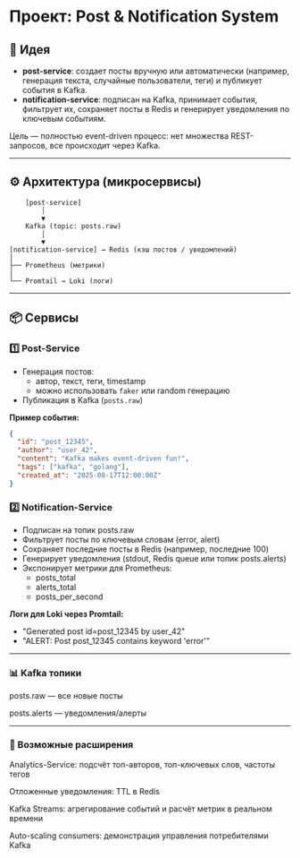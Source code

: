 # Проект: Post & Notification System

## 🎯 Идея
- **post-service**: создает посты вручную или автоматически (например, генерация текста, случайные пользователи, теги) и публикует события в Kafka.  
- **notification-service**: подписан на Kafka, принимает события, фильтрует их, сохраняет посты в Redis и генерирует уведомления по ключевым событиям.  

Цель — полностью event-driven процесс: нет множества REST-запросов, все происходит через Kafka.

---

## ⚙️ Архитектура (микросервисы)

```less
    [post-service]
        │
        ▼
    Kafka (topic: posts.raw)
        │
        ▼
[notification-service] → Redis (кэш постов / уведомлений)
│
├── Prometheus (метрики)
│
└── Promtail → Loki (логи)
```

---

## 📦 Сервисы

### 1️⃣ Post-Service
- Генерация постов:
  - автор, текст, теги, timestamp
  - можно использовать `faker` или random генерацию  
- Публикация в Kafka (`posts.raw`)  

**Пример события:**
```json
{
  "id": "post_12345",
  "author": "user_42",
  "content": "Kafka makes event-driven fun!",
  "tags": ["kafka", "golang"],
  "created_at": "2025-08-17T12:00:00Z"
}
```

### 2️⃣ Notification-Service
- Подписан на топик posts.raw
- Фильтрует посты по ключевым словам (error, alert)
- Сохраняет последние посты в Redis (например, последние 100)
- Генерирует уведомления (stdout, Redis queue или топик posts.alerts)
- Экспонирует метрики для Prometheus:
    - posts_total
    - alerts_total
    - posts_per_second

**Логи для Loki через Promtail:**

- "Generated post id=post_12345 by user_42"
- "ALERT: Post post_12345 contains keyword 'error'"

---

### 📊 Kafka топики
posts.raw — все новые посты

posts.alerts — уведомления/алерты

---

### 🚀 Возможные расширения
Analytics-Service: подсчёт топ-авторов, топ-ключевых слов, частоты тегов

Отложенные уведомления: TTL в Redis

Kafka Streams: агрегирование событий и расчёт метрик в реальном времени

Auto-scaling consumers: демонстрация управления потребителями Kafka